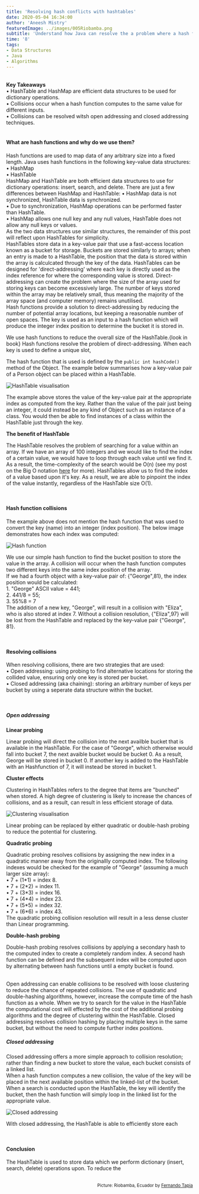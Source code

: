 ```yaml
---
title: 'Resolving hash conflicts with hashtables'
date: 2020-05-04 16:34:00
author: 'Aneesh Mistry'
featuredImage: ../images/005Riobamba.png
subtitle: 'Understand how Java can resolve the a problem where a hash function creates the same key for more than one input.'
time: '8'
tags:
- Data Structures
- Java
- Algorithms
---
```

<br>
<strong>Key Takeaways</strong><br>
&#8226; HashTable and HashMap are efficient data structures to be used for dictionary operations.<br>
&#8226; Collisions occur when a hash function computes to the same value for different inputs.<br>
&#8226; Collisions can be resolved witsh open addressing and closed addressing techniques.<br>


<br>
<h4>What are hash functions and why do we use them?</h4>
<p>
Hash functions are used to map data of any arbitrary size into a fixed length. Java uses hash functions in the following key-value data structures:<br>
&#8226; HashMap<br>
&#8226; HashTable<br>
HashMap and HashTable are both efficient data structures to use for dictionary operations: insert, search, and delete. There are just a few differences between HashMap and HashTable:
&#8226; HashMap data is not synchronized, HashTable data is synchronized.<br>
&#8226; Due to synchronization, HashMap operations can be performed faster than HashTable.<br>
&#8226; HashMap allows one null key and any null values, HashTable does not allow any null keys or values.<br>
As the two data structures use similar structures, the remainder of this post will reflect upon HashTables for simplicity.<br>
HashTables store data in a key-value pair that use a fast-access location known as a bucket for storage. Buckets are stored similarly to arrays; when an entry is made to a HashTable, the position that the data is stored within the array is calculcated through the key of the data. HashTables can be designed for 'direct-addressing' where each key is directly used as the index reference for where the corresponding value is stored. Direct-addressing can create the problem where the size of the array used for storing keys can become excessively large. The number of keys stored within the array may be relatively small, thus meaning the majority of the array space (and computer memory) remains unutilised.<br>
Hash functions provide a solution to direct-addressing by reducing the number of potential array locations, but keeping a reasonable number of open spaces. The key is used as an input to a hash function which will produce the integer index position to determine the bucket it is stored in.<br>

We use hash functions to reduce the overall size of the HashTable.{look in book} Hash functions resolve the problem of direct-addressing. When each key is used to define a unique slot, <br>



The hash function that is used is defined by the <code class="language-java">public int hashCode()</code> method of the Object. The example below summarises how a key-value pair of a Person object can be placed within a HashTable.<br>

![HashTable visualisation](../../src/images/005HashTable.png)

</p>
<p>
The example above stores the value of the key-value pair at the appropriate index as computed from the key. Rather than the value of the pair just being an integer, it could instead be any kind of Object such as an instance of a class. You would then be able to find instances of a class within the HashTable just through the key. 
</p>
<strong>The benefit of HashTable</strong>
<br>
<p>
The HashTable resolves the problem of searching for a value within an array. If we have an array of 100 integers and we would like to find the index of a certain value, we would have to loop through each value until we find it. As a result, the time-complexity of the search would be O(n) (see my post on the Big O notation <a href = "https://aneesh.co.uk/calculating-the-time-complexity-of-algorithms">here</a> for more). HashTables allow us to find the index of a value based upon it's key. As a result, we are able to pinpoint the index of the value instantly, regardless of the HashTable size O(1). 
</p>

<br>
<h4>Hash function collisions</h4>
<p>
The example above does not mention the hash function that was used to convert the key (name) into an integer (index position). The below image demonstrates how each index was computed:
</p>

![Hash function](../../src/images/005HashTable2.png)

<p>
We use our simple hash function to find the bucket position to store the value in the array. A collision will occur when the hash function computes two different keys into the same index position of the array.<br>
If we had a fourth object with a key-value pair of: {"George",81}, the index position would be calculated:<br>
1. "George" ASCII value = 441;<br>
2. 441/8 = 55;<br>
3. 55%8 = 7<br>
The addition of a new key, "George", will result in a collision with "Eliza", who is also stored at index 7. Without a collision resolution, {"Eliza",97} will be lost from the HashTable and replaced by the key-value pair {"George", 81}.
</p>
<br>
<h4>Resolving collisions</h4>
<p>
When resolving collisions, there are two strategies that are used:<br>
&#8226; Open addressing: using probing to find alternative locations for storing the collided value, ensuring only one key is stored per bucket.<br>
&#8226; Closed addressing (aka chaining): storing an arbitrary number of keys per bucket by using a seperate data structure within the bucket.<br>
</p>
<br>
<h5>Open addressing</h5>

<strong>Linear probing</strong><br>
<p>
Linear probing will direct the collision into the next availble bucket that is available in the HashTable. For the case of "George", which otherwise would fall into bucket 7, the next avaible bucket would be bucket 0. As a result, George will be stored in bucket 0. If another key is added to the HashTable with an Hashfunction of 7, it will instead be stored in bucket 1. 
</p>
<strong>Cluster effects</strong><br>
<p>
Clustering in HashTables refers to the degree that items are "bunched" when stored. A high degree of clustering is likely to increase the chances of collisions, and as a result, can result in less efficient storage of data. <br>

![Clustering visualisation](../../src/images/005Cluster.png)

Linear probing can be replaced by either quadratic or double-hash probing to reduce the potential for clustering. 
</p>
<strong>Quadratic probing</strong><br>
<p>
Quadratic probing resolves collisions by assigning the new index in a quadratic manner away from the originallly computed index. The following indexes would be checked for the example of "George" (assuming a much larger size array):<br>
&#8226; 7 + (1*1) = index 8. <br>
&#8226; 7 + (2*2) = index 11. <br>
&#8226; 7 + (3*3) = index 16. <br>
&#8226; 7 + (4*4) = index 23. <br>
&#8226; 7 + (5*5) = index 32. <br>
&#8226; 7 + (6*6) = index 43. <br>
The quadratic probing collision resolution will result in a less dense cluster than Linear programming.
</p>
<strong>Double-hash probing</strong><br>
<p>
Double-hash probing resolves collisions by applying a secondary hash to the computed index to create a completely random index. A second hash function can be defined and the subsequent index will be computed upon by alternating between hash functions until a empty bucket is found. 
</p>

<br>
Open addressing can enable collisions to be resolved with loose clustering to reduce the chance of repeated collisions. The use of quadratic and double-hashing algorithms, however, increase the compute time of the hash function as a whole. When we try to search for the value in the HashTable the computational cost will effected by the cost of the additional probing algorithms and the degree of clustering within the HashTable. Closed addressing resolves collision hashing by placing multiple keys in the same bucket, but without the need to compute further index positions.

<br>
<h5>Closed addressing</h5>
<p>
Closed addressing offers a more simple approach to collision resolution; rather than finding a new bucket to store the value, each bucket consists of a linked list.<br>
When a hash function computes a new collision, the value of the key will be placed in the next available position within the linked-list of the bucket.<br>
When a search is conducted upon the HashTable, the key will identify the bucket, then the hash function will simply loop in the linked list for the appropriate value. 
</p>

![Closed addressing](../../src/images/005Closed.png)


<p>
With closed addressing, the HashTable is able to efficiently store each 
</p>
<br>
<h4>Conclusion</h4>
<p>
The HashTable is used to store data which we perform dictionary (insert, search, delete) operations upon. To reduce the 
</p>
<br>
<small style="float: right;" >Picture: Riobamba, Ecuador by <a target="_blank" href="https://unsplash.com/@ezekiel">Fernando Tapia</small></a><br>